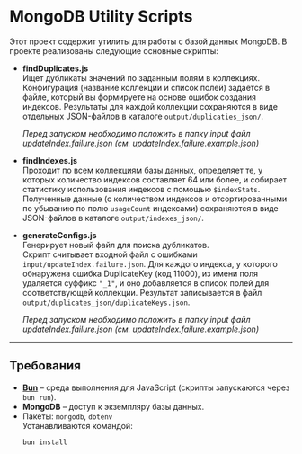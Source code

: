 # MongoDB Utility Scripts

Этот проект содержит утилиты для работы с базой данных MongoDB. В проекте реализованы следующие основные скрипты:

- **findDuplicates.js**  
  Ищет дубликаты значений по заданным полям в коллекциях. Конфигурация (название коллекции и список полей) задаётся в файле, который вы формируете на основе ошибок создания индексов. Результаты для каждой коллекции сохраняются в виде отдельных JSON-файлов в каталоге `output/duplicaties_json/`.

  *Перед запуском необходимо положить в папку input файл updateIndex.failure.json (см. updateIndex.failure.example.json)*

- **findIndexes.js**  
  Проходит по всем коллекциям базы данных, определяет те, у которых количество индексов составляет 64 или более, и собирает статистику использования индексов с помощью `$indexStats`. Полученные данные (с количеством индексов и отсортированными по убыванию по полю `usageCount` индексами) сохраняются в виде JSON-файлов в каталоге `output/indexes_json/`.

- **generateConfigs.js**  
  Генерирует новый файл для поиска дубликатов.  
  Скрипт считывает входной файл с ошибками `input/updateIndex.failure.json`. Для каждого индекса, у которого обнаружена ошибка DuplicateKey (код 11000), из имени поля удаляется суффикс `"_1"`, и оно добавляется в список полей для соответствующей коллекции. Результат записывается в файл `output/duplicates_json/duplicateKeys.json`.

  *Перед запуском необходимо положить в папку input файл updateIndex.failure.json (см. updateIndex.failure.example.json)*

---

## Требования

- **[Bun](https://bun.sh)** – среда выполнения для JavaScript (скрипты запускаются через `bun run`).
- **MongoDB** – доступ к экземпляру базы данных.
- Пакеты: `mongodb`, `dotenv`  
  Устанавливаются командой:
  ```bash
  bun install
